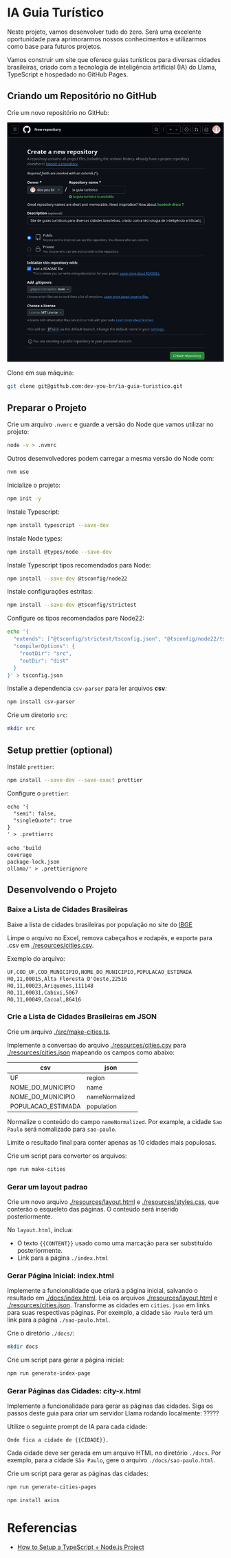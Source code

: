 # IA Guia Turístico

Neste projeto, vamos desenvolver tudo do zero. Será uma excelente oportunidade para aprimorarmos nossos conhecimentos e utilizarmos como base para futuros projetos.

Vamos construir um site que oferece guias turísticos para diversas cidades brasileiras, criado com a tecnologia de inteligência artificial (IA) do Llama, TypeScript e hospedado no GitHub Pages.

## Criando um Repositório no GitHub

Crie um novo repositório no GitHub:

![Crie um Repositorio no Guithub](./resources/create-github-repository.png)

Clone em sua máquina:

```sh
git clone git@github.com:dev-you-br/ia-guia-turistico.git
```

## Preparar o Projeto

Crie um arquivo `.nvmrc` e guarde a versão do Node que vamos utilizar no projeto:

```sh
node -v > .nvmrc
```

Outros desenvolvedores podem carregar a mesma versão do Node com:

```sh
nvm use
```

Inicialize o projeto:

```sh
npm init -y
```

Instale Typescript:

```sh
npm install typescript --save-dev
```

Instale Node types:

```sh
npm install @types/node --save-dev
```

Instale Typescript tipos recomendados para Node:

```sh
npm install --save-dev @tsconfig/node22
```

Instale configurações estritas:

```sh
npm install --save-dev @tsconfig/strictest
```

Configure os tipos recomendados pare Node22:

```sh
echo '{
  "extends": ["@tsconfig/strictest/tsconfig.json", "@tsconfig/node22/tsconfig.json"],
  "compilerOptions": {
    "rootDir": "src",
    "outDir": "dist"
  }
}' > tsconfig.json
```

Installe a dependencia `csv-parser` para ler arquivos **csv**:

```sh
npm install csv-parser
```

Crie um diretorio `src`:

```sh
mkdir src
```

## Setup prettier (optional)

Instale `prettier`:

```sh
npm install --save-dev --save-exact prettier
```

Configure o `prettier`:

```
echo '{
  "semi": false,
  "singleQuote": true
}
' > .prettierrc

echo 'build
coverage
package-lock.json
ollama/' > .prettierignore
```

## Desenvolvendo o Projeto

### Baixe a Lista de Cidades Brasileiras

Baixe a lista de cidades brasileiras por população no site do [IBGE](https://ftp.ibge.gov.br/Estimativas_de_Populacao/Estimativas_2021/)

Limpe o arquivo no Excel, remova cabeçalhos e rodapés, e exporte para .csv em [./resources/cities.csv](./resources/cities.csv).

Exemplo do arquivo:

```csv
UF,COD_UF,COD_MUNICIPIO,NOME_DO_MUNICIPIO,POPULACAO_ESTIMADA
RO,11,00015,Alta Floresta D'Oeste,22516
RO,11,00023,Ariquemes,111148
RO,11,00031,Cabixi,5067
RO,11,00049,Cacoal,86416
```

### Crie a Lista de Cidades Brasileiras em JSON

Crie um arquivo [./src/make-cities.ts](./src/make-cities.ts).

Implemente a conversao do arquivo [./resources/cities.csv](./resources/cities.csv) para [./resources/cities.json](./resources/cities.json) mapeando os campos como abaixo:

| csv                | json           |
| ------------------ | -------------- |
| UF                 | region         |
| NOME_DO_MUNICIPIO  | name           |
| NOME_DO_MUNICIPIO  | nameNormalized |
| POPULACAO_ESTIMADA | population     |

Normalize o conteúdo do campo `nameNormalized`. Por example, a cidade `Sao Paulo` será nomalizado para `sao-paulo`.

Limite o resultado final para conter apenas as 10 cidades mais populosas.

Crie um script para converter os arquivos:

```sh
npm run make-cities
```

### Gerar um layout padrao

Crie um novo arquivo [./resources/layout.html](./resources/layout.html) e [./resources/styles.css](./resources/styles.css),
que conterão o esqueleto das páginas. O conteúdo será inserido posteriormente.

No `layout.html`, inclua:

- O texto `{{CONTENT}}` usado como uma marcação para ser substituído posteriormente.
- Link para a página `./index.html`

### Gerar Página Inicial: index.html

Implemente a funcionalidade que criará a página inicial, salvando o resultado em [./docs/index.html](./docs/index.html).
Leia os arquivos [./resources/layout.html](./resources/layout.html) e [./resources/cities.json](./resources/cities.json).
Transforme as cidades em `cities.json` em links para suas respectivas páginas.
Por exemplo, a cidade `São Paulo` terá um link para a página `./sao-paulo.html`.

Crie o diretório `./docs/`:

```sh
mkdir docs
```

Crie um script para gerar a página inicial:

```sh
npm run generate-index-page
```

### Gerar Páginas das Cidades: city-x.html

Implemente a funcionalidade para gerar as páginas das cidades.
Siga os passos deste guia para criar um servidor Llama rodando localmente: ?????

Utilize o seguinte prompt de IA para cada cidade:

```
Onde fica a cidade de {{CIDADE}}.
```

Cada cidade deve ser gerada em um arquivo HTML no diretório `./docs`.
Por exemplo, para a cidade `São Paulo`, gere o arquivo `./docs/sao-paulo.html`.

Crie um script para gerar as páginas das cidades:

```sh
npm run generate-cities-pages
```

```sh
npm install axios
```

# Referencias

- [How to Setup a TypeScript + Node.js Project](https://khalilstemmler.com/blogs/typescript/node-starter-project/)
